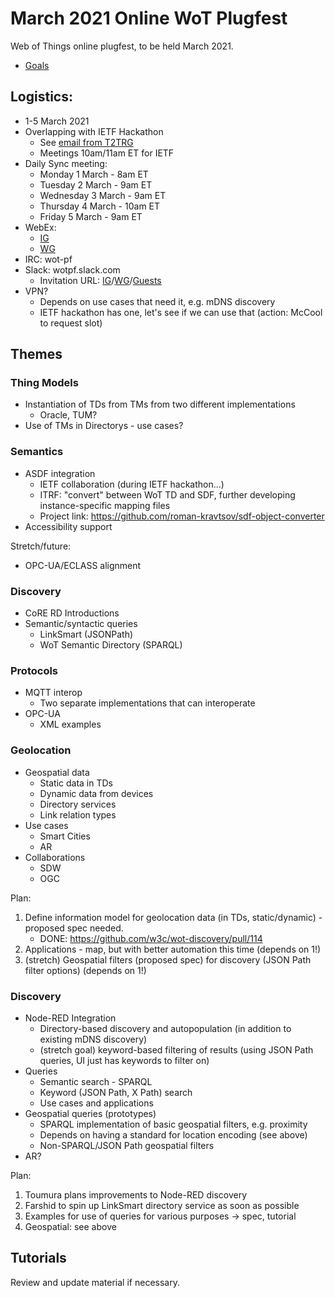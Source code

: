 # March 2021 Online WoT Plugfest
Web of Things online plugfest, to be held March 2021.
* [Goals](goals/README.md)

## Logistics:
* 1-5 March 2021
* Overlapping with IETF Hackathon
    - See [email from T2TRG](https://lists.w3.org/Archives/Member/member-wot-wg/2021Feb/0013.html)
    - Meetings 10am/11am ET for IETF 
* Daily Sync meeting: 
    - Monday 1 March - 8am ET 
    - Tuesday 2 March - 9am ET
    - Wednesday 3 March - 9am ET
    - Thursday 4 March - 10am ET
    - Friday 5 March - 9am ET
* WebEx: 
    - [IG](https://lists.w3.org/Archives/Member/member-wot-ig/2021Feb/0010.html)
    - [WG](https://lists.w3.org/Archives/Member/member-wot-wg/2021Feb/0010.html)
* IRC: wot-pf
* Slack: wotpf.slack.com
    - Invitation URL: [IG](https://lists.w3.org/Archives/Member/member-wot-ig/2021Feb/0013.html)/[WG](https://lists.w3.org/Archives/Member/member-wot-wg/2021Feb/0013.html)/[Guests](https://lists.w3.org/Archives/Member/member-wot-guests/2021Feb/0004.html)
* VPN?
    - Depends on use cases that need it, e.g. mDNS discovery
    - IETF hackathon has one, let's see if we can use that (action: McCool to request slot)

## Themes
### Thing Models
* Instantiation of TDs from TMs from two different implementations
    - Oracle, TUM?
* Use of TMs in Directorys - use cases?

### Semantics
* ASDF integration
   - IETF collaboration (during IETF hackathon...)
   - ITRF: "convert" between WoT TD and SDF, further developing instance-specific mapping files
   - Project link: https://github.com/roman-kravtsov/sdf-object-converter
* Accessibility support

Stretch/future:
* OPC-UA/ECLASS alignment

### Discovery
* CoRE RD Introductions
* Semantic/syntactic queries
    - LinkSmart (JSONPath)
    - WoT Semantic Directory (SPARQL)

### Protocols
* MQTT interop
    - Two separate implementations that can interoperate
* OPC-UA
    - XML examples

### Geolocation
* Geospatial data 
   - Static data in TDs
   - Dynamic data from devices
   - Directory services
   - Link relation types
* Use cases
   - Smart Cities
   - AR
* Collaborations
   - SDW
   - OGC
   
Plan:
1. Define information model for geolocation data (in TDs, static/dynamic) - proposed spec needed.
     - DONE: https://github.com/w3c/wot-discovery/pull/114
2. Applications - map, but with better automation this time (depends on 1!)
4. (stretch) Geospatial filters (proposed spec) for discovery (JSON Path filter options) (depends on 1!)
   
### Discovery
* Node-RED Integration
    - Directory-based discovery and autopopulation (in addition to existing mDNS discovery)
    - (stretch goal) keyword-based filtering of results (using JSON Path queries, UI just has keywords to filter on)
* Queries
    - Semantic search - SPARQL
    - Keyword (JSON Path, X Path) search
    - Use cases and applications
* Geospatial queries (prototypes)
    - SPARQL implementation of basic geospatial filters, e.g. proximity
    - Depends on having a standard for location encoding (see above)
    - Non-SPARQL/JSON Path geospatial filters
* AR?
    
Plan:
1. Toumura plans improvements to Node-RED discovery
2. Farshid to spin up LinkSmart directory service as soon as possible
3. Examples for use of queries for various purposes -> spec, tutorial
4. Geospatial: see above
     
## Tutorials
Review and update material if necessary.
